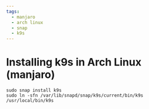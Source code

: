 ```yaml
---
tags:
  - manjaro
  - arch linux
  - snap
  - k9s
---
```



# Installing k9s in Arch Linux (manjaro)

```
sudo snap install k9s
sudo ln -sfn /var/lib/snapd/snap/k9s/current/bin/k9s /usr/local/bin/k9s
```
